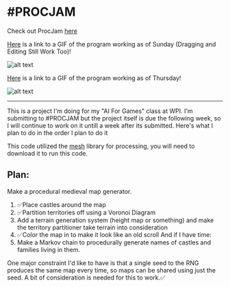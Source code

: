 # \#PROCJAM

Check out ProcJam [here](http://www.procjam.com/)

[Here](https://imgur.com/a/dPyX3) is a link to a GIF of the program working as of Sunday (Dragging and Editing Still Work Too)!

![alt text](https://i.imgur.com/m9bxVar.png "GIF Of It Working")

[Here](https://imgur.com/isLEbxt) is a link to a GIF of the program working as of Thursday!

![alt text](https://i.imgur.com/isLEbxt.gif "GIF Of It Working")

---

This is a project I'm doing for my "AI For Games" class at WPI. I'm submitting to \#PROCJAM but the project itself is due the following week, so I will continue to work on it untill a week after its submitted. Here's what I plan to do in the order I plan to do it

This code utilized the [mesh](https://github.com/leebyron/mesh) library for processing, you will need to download it to run this code.
## Plan:

Make a procedural medieval map generator. 

1. :white_check_mark:Place castles around the map
2. :white_check_mark:Partition territories off using a Voronoi Diagram
3. Add a terrain generation system (height map or something) and make the territory partitioner take terrain into consideration
4. :white_check_mark:Color the map in to make it look like an old scroll
And if I have time:
5. Make a Markov chain to procedurally generate names of castles and families living in them. 

One major constraint I'd like to have is that a single seed to the RNG produces the same map every time, so maps can be shared using just the seed. A bit of consideration is needed for this to work.:white_check_mark:

